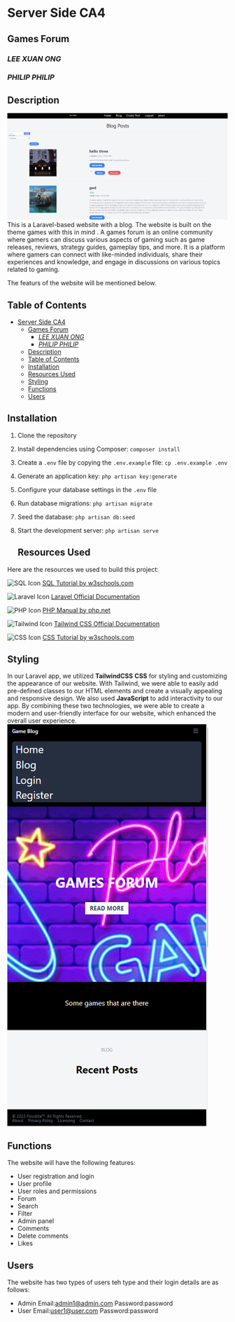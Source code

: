 # Server Side CA4
## Games Forum
### *LEE XUAN ONG*


### *PHILIP PHILIP*


  



## Description
![image](https://github.com/Tburner123/ServerSideCA2/blob/main/images%20for%20the%20app/md1.png)
This is a Laravel-based website with a blog. The website is built on the theme games with this in mind . 
A games forum is an online community where gamers can discuss various aspects of gaming such as game releases, reviews, strategy guides, gameplay tips, and more. It is a platform where gamers can connect with like-minded individuals, share their experiences and knowledge, and engage in discussions on various topics related to gaming. 

The featurs of the website  will be mentioned below.
## Table of Contents



- [Server Side CA4](#server-side-ca4)
  - [Games Forum](#games-forum)
    - [*LEE XUAN ONG*](#lee-xuan-ong)
    - [*PHILIP PHILIP*](#philip-philip)
  - [Description](#description)
  - [Table of Contents](#table-of-contents)
  - [Installation](#installation)
  - [Resources Used](#resources-used)
  - [Styling](#styling)
  - [Functions](#functions)
  - [Users](#users)

## Installation

1. Clone the repository
2. Install dependencies using Composer: `composer install`
3. Create a `.env` file by copying the `.env.example` file: `cp .env.example .env`
4. Generate an application key: `php artisan key:generate`
5. Configure your database settings in the `.env` file
6. Run database migrations: `php artisan migrate`
7. Seed the database: `php artisan db:seed`
8. Start the development server: `php artisan serve`
   
   ## Resources Used

Here are the resources we used to build this project:

 ![SQL Icon](https://img.icons8.com/color/48/000000/sql.png) [SQL Tutorial by w3schools.com](https://www.w3schools.com/sql/)



![Laravel Icon](https://img.icons8.com/color/48/000000/laravel.png) [Laravel Official Documentation](https://laravel.com/docs)



![PHP Icon](https://img.icons8.com/officel/48/000000/php-logo.png) [PHP Manual by php.net](https://www.php.net/manual/en/)



![Tailwind Icon](https://img.icons8.com/color/48/000000/tailwind-css.png) [Tailwind CSS Official Documentation](https://tailwindcss.com/docs)


![CSS Icon](https://img.icons8.com/color/48/000000/css3.png) [CSS Tutorial by w3schools.com](https://www.w3schools.com/css/)

## Styling 
In our Laravel app, we utilized **TailwindCSS** **CSS** for styling and customizing the appearance of our website. With Tailwind, we were able to easily add pre-defined classes to our HTML elements and create a visually appealing and responsive design. We also used **JavaScript** to add interactivity to our app. By combining these two technologies, we were able to create a modern and user-friendly interface for our website, which enhanced the overall user experience.
![image](https://github.com/Tburner123/ServerSideCA2/blob/main/images%20for%20the%20app/md4.png)

## Functions
The website will have the following features:
- User registration and login
- User profile
- User roles and permissions
- Forum
- Search
- Filter
- Admin panel
- Comments
- Delete comments
- Likes 

## Users
The website has two types of users teh type and their login details are as follows:
- Admin
  Email:admin1@admin.com
  Password:password
- User
  Email:user1@user.com
  Password:password



